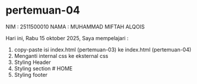 # pertemuan-04

NIM : 2511500010
NAMA : MUHAMMAD MIFTAH ALQOIS

Hari ini, Rabu 15 oktober 2025, Saya mempelajari :

<ol>
    <li> copy-paste isi index.html (pertemuan-03) ke index.html (pertemuan-04) </li>
    <li> Menganti internal css ke eksternal css</li>
    <li> Styling Header </li>
    <li> Styling section # HOME </li>
    <li> Styling footer </li>
</ol>